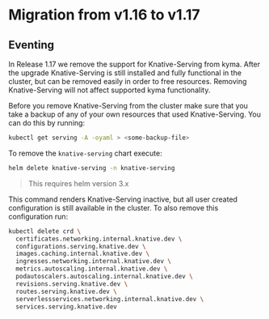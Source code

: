 # Migration from v1.16 to v1.17

## Eventing

In Release 1.17 we remove the support for Knative-Serving from kyma. After the upgrade Knative-Serving is still 
installed and fully functional in the cluster, but can be removed easily in order to free resources. Removing 
Knative-Serving will not affect supported kyma functionality.

Before you remove Knative-Serving from the cluster make sure that you take a backup of any of your own resources that used 
Knative-Serving. You can do this by running:

```bash
kubectl get serving -A -oyaml > <some-backup-file>
```

To remove the `knative-serving` chart execute:

```bash
helm delete knative-serving -n knative-serving
``` 
>This requires helm version 3.x

This command renders Knative-Serving inactive, but all user created configuration is still available in the cluster. 
To also remove this configuration run:

```bash
kubectl delete crd \
  certificates.networking.internal.knative.dev \
  configurations.serving.knative.dev \
  images.caching.internal.knative.dev \
  ingresses.networking.internal.knative.dev \
  metrics.autoscaling.internal.knative.dev \
  podautoscalers.autoscaling.internal.knative.dev \
  revisions.serving.knative.dev \
  routes.serving.knative.dev \
  serverlessservices.networking.internal.knative.dev \
  services.serving.knative.dev
```
